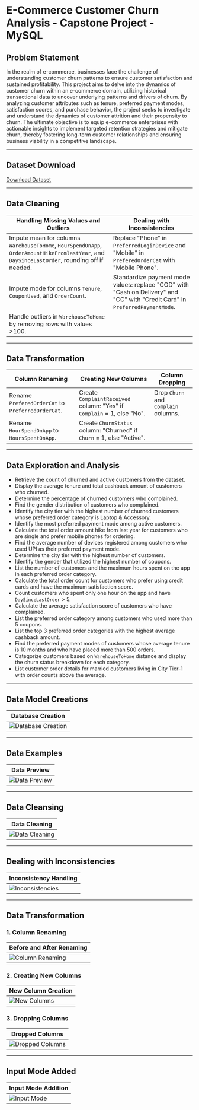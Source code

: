 # E-Commerce Customer Churn Analysis - Capstone Project - MySQL

## Problem Statement

In the realm of e-commerce, businesses face the challenge of understanding customer churn patterns to ensure customer satisfaction and sustained profitability. This project aims to delve into the dynamics of customer churn within an e-commerce domain, utilizing historical transactional data to uncover underlying patterns and drivers of churn. By analyzing customer attributes such as tenure, preferred payment modes, satisfaction scores, and purchase behavior, the project seeks to investigate and understand the dynamics of customer attrition and their propensity to churn. The ultimate objective is to equip e-commerce enterprises with actionable insights to implement targeted retention strategies and mitigate churn, thereby fostering long-term customer relationships and ensuring business viability in a competitive landscape.

---

## Dataset Download

[Download Dataset](https://drive.google.com/uc?export=download&id=1iKKCze_Fpk2n_g3BIZBiSjcDFdFcEn3D)

---

## Data Cleaning

| **Handling Missing Values and Outliers**                                    | **Dealing with Inconsistencies**                                             |
|----------------------------------------------------------------------------|-----------------------------------------------------------------------------|
| Impute mean for columns `WarehouseToHome`, `HourSpendOnApp`, `OrderAmountHikeFromlastYear`, and `DaySinceLastOrder`, rounding off if needed. | Replace "Phone" in `PreferredLoginDevice` and "Mobile" in `PreferedOrderCat` with "Mobile Phone". |
| Impute mode for columns `Tenure`, `CouponUsed`, and `OrderCount`.           | Standardize payment mode values: replace "COD" with "Cash on Delivery" and "CC" with "Credit Card" in `PreferredPaymentMode`. |
| Handle outliers in `WarehouseToHome` by removing rows with values >100.    |                                                                             |

---

## Data Transformation

| **Column Renaming**                         | **Creating New Columns**                                                                            | **Column Dropping**                   |
|---------------------------------------------|-----------------------------------------------------------------------------------------------------|----------------------------------------|
| Rename `PreferedOrderCat` to `PreferredOrderCat`. | Create `ComplaintReceived` column: "Yes" if `Complain` = 1, else "No".                              | Drop `Churn` and `Complain` columns.  |
| Rename `HourSpendOnApp` to `HoursSpentOnApp`. | Create `ChurnStatus` column: "Churned" if `Churn` = 1, else "Active".                              |                                        |

---

## Data Exploration and Analysis

- Retrieve the count of churned and active customers from the dataset.
- Display the average tenure and total cashback amount of customers who churned.
- Determine the percentage of churned customers who complained.
- Find the gender distribution of customers who complained.
- Identify the city tier with the highest number of churned customers whose preferred order category is Laptop & Accessory.
- Identify the most preferred payment mode among active customers.
- Calculate the total order amount hike from last year for customers who are single and prefer mobile phones for ordering.
- Find the average number of devices registered among customers who used UPI as their preferred payment mode.
- Determine the city tier with the highest number of customers.
- Identify the gender that utilized the highest number of coupons.
- List the number of customers and the maximum hours spent on the app in each preferred order category.
- Calculate the total order count for customers who prefer using credit cards and have the maximum satisfaction score.
- Count customers who spent only one hour on the app and have `DaySinceLastOrder` > 5.
- Calculate the average satisfaction score of customers who have complained.
- List the preferred order category among customers who used more than 5 coupons.
- List the top 3 preferred order categories with the highest average cashback amount.
- Find the preferred payment modes of customers whose average tenure is 10 months and who have placed more than 500 orders.
- Categorize customers based on `WarehouseToHome` distance and display the churn status breakdown for each category.
- List customer order details for married customers living in City Tier-1 with order counts above the average.

---

## Data Model Creations
|Database Creation|
|------------|
|![Database Creation](https://github.com/user-attachments/assets/f43b2455-a215-46d5-8dae-871cac04d6a7)

---

## Data Examples

| **Data Preview**                                                                 |
|----------------------------------------------------------------------------------|
| ![Data Preview](https://github.com/user-attachments/assets/4bb6afc2-92d9-41db-9370-ea8a1749efeb) |

---

## Data Cleansing

| **Data Cleaning**                                                                 |
|-----------------------------------------------------------------------------------|
| ![Data Cleaning](https://github.com/user-attachments/assets/6ce15842-e3fa-4d04-b9ea-6ae1755aa7d1) |

---

## Dealing with Inconsistencies

| **Inconsistency Handling**                                                       |
|-----------------------------------------------------------------------------------|
| ![Inconsistencies](https://github.com/user-attachments/assets/3bb9f4d8-b32f-4ec1-ad06-195b89e2a700) |

---

## Data Transformation

### 1. Column Renaming

| **Before and After Renaming**                                                    |
|----------------------------------------------------------------------------------|
| ![Column Renaming](https://github.com/user-attachments/assets/18a39928-f7a6-412a-a6a8-698fee8a4909) |

### 2. Creating New Columns

| **New Column Creation**                                                          |
|----------------------------------------------------------------------------------|
| ![New Columns](https://github.com/user-attachments/assets/f46eb5de-3a25-4515-8b07-ae5a616ec422) |

### 3. Dropping Columns

| **Dropped Columns**                                                              |
|----------------------------------------------------------------------------------|
| ![Dropped Columns](https://github.com/user-attachments/assets/2427da01-f763-4b98-833d-e70416624b80) |

---

## Input Mode Added

| **Input Mode Addition**                                                          |
|----------------------------------------------------------------------------------|
| ![Input Mode](https://github.com/user-attachments/assets/397cf64f-6ff3-4b8d-b0d9-7a38e7d54c8a) |
